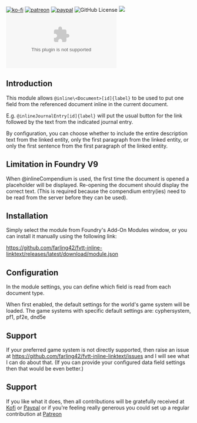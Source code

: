 [![ko-fi](https://img.shields.io/badge/Ko--Fi-farling-success)](https://ko-fi.com/farling)
[![patreon](https://img.shields.io/badge/Patreon-amusingtime-success)](https://patreon.com/amusingtime)
[![paypal](https://img.shields.io/badge/Paypal-farling-success)](https://paypal.me/farling)
![GitHub License](https://img.shields.io/github/license/farling42/fvtt-inline-linktext)
![](https://img.shields.io/badge/Foundry-v9-informational)
![Latest Release Download Count](https://img.shields.io/github/downloads/farling42/fvtt-inline-linktext/latest/module.zip)

## Introduction

This module allows `@inline\<Document>[id]{label}` to be used to put one field from the referenced document inline in the current document.

E.g. `@inlineJournalEntry[id]{label}`  will put the usual button for the link followed by the text from the indicated journal entry.

By configuration, you can choose whether to include the entire description text from the linked entity, only the first paragraph from the linked entity, or only the first sentence from the first paragraph of the linked entity.

## Limitation in Foundry V9

When @inlineCompendium is used, the first time the document is opened a placeholder will be displayed. Re-opening the document should display the correct text. (This is required because the compendium entry(ies) need to be read from the server before they can be used).

## Installation

Simply select the module from Foundry's Add-On Modules window, or you can install it manually using the following link:

https://github.com/farling42/fvtt-inline-linktext/releases/latest/download/module.json

## Configuration

In the module settings, you can define which field is read from each document type.

When first enabled, the default settings for the world's game system will be loaded. The game systems with specific default settings are: cyphersystem, pf1, pf2e, dnd5e

## Support

If your preferred game system is not directly supported, then raise an issue at https://github.com/farling42/fvtt-inline-linktext/issues and I will see what I can do about that. (If you can provide your configured data field settings then that would be even better.)

## Support

If you like what it does, then all contributions will be gratefully received at [Kofi](https://ko-fi.com/farling) or [Paypal](https://paypal.me/farling)
or if you're feeling really generous you could set up a regular contribution at [Patreon](https://www.patreon.com/amusingtime) 
